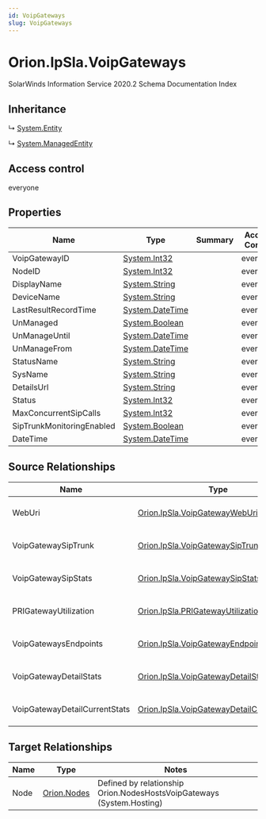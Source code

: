 ```yaml
---
id: VoipGateways
slug: VoipGateways
---
```


# Orion.IpSla.VoipGateways

SolarWinds Information Service 2020.2 Schema Documentation Index

## Inheritance

↳ [System.Entity](./../System/Entity)

↳ [System.ManagedEntity](./../System/ManagedEntity)

## Access control

everyone

## Properties

| Name | Type | Summary | Access Control |
| ------ | ------ | ------ | ------ |
| VoipGatewayID | [System.Int32](https://docs.microsoft.com/en-us/dotnet/api/system.int32) |  | everyone |
| NodeID | [System.Int32](https://docs.microsoft.com/en-us/dotnet/api/system.int32) |  | everyone |
| DisplayName | [System.String](https://docs.microsoft.com/en-us/dotnet/api/system.string) |  | everyone |
| DeviceName | [System.String](https://docs.microsoft.com/en-us/dotnet/api/system.string) |  | everyone |
| LastResultRecordTime | [System.DateTime](https://docs.microsoft.com/en-us/dotnet/api/system.datetime) |  | everyone |
| UnManaged | [System.Boolean](https://docs.microsoft.com/en-us/dotnet/api/system.boolean) |  | everyone |
| UnManageUntil | [System.DateTime](https://docs.microsoft.com/en-us/dotnet/api/system.datetime) |  | everyone |
| UnManageFrom | [System.DateTime](https://docs.microsoft.com/en-us/dotnet/api/system.datetime) |  | everyone |
| StatusName | [System.String](https://docs.microsoft.com/en-us/dotnet/api/system.string) |  | everyone |
| SysName | [System.String](https://docs.microsoft.com/en-us/dotnet/api/system.string) |  | everyone |
| DetailsUrl | [System.String](https://docs.microsoft.com/en-us/dotnet/api/system.string) |  | everyone |
| Status | [System.Int32](https://docs.microsoft.com/en-us/dotnet/api/system.int32) |  | everyone |
| MaxConcurrentSipCalls | [System.Int32](https://docs.microsoft.com/en-us/dotnet/api/system.int32) |  | everyone |
| SipTrunkMonitoringEnabled | [System.Boolean](https://docs.microsoft.com/en-us/dotnet/api/system.boolean) |  | everyone |
| DateTime | [System.DateTime](https://docs.microsoft.com/en-us/dotnet/api/system.datetime) |  | everyone |

## Source Relationships

| Name | Type | Notes |
| ------ | ------ | ------ |
| WebUri | [Orion.IpSla.VoipGatewayWebUri](./../Orion.IpSla/VoipGatewayWebUri) | Defined by relationship Orion.IpSla.VoipGatewayHostsWebUri (System.Hosting) |
| VoipGatewaySipTrunk | [Orion.IpSla.VoipGatewaySipTrunks](./../Orion.IpSla/VoipGatewaySipTrunks) | Defined by relationship Orion.VoipGatewaysHostsVoipGatewaySipTrunks (System.Hosting) |
| VoipGatewaySipStats | [Orion.IpSla.VoipGatewaySipStats](./../Orion.IpSla/VoipGatewaySipStats) | Defined by relationship Orion.IpSla.VoipGatewayHostsSipStats (System.Hosting) |
| PRIGatewayUtilization | [Orion.IpSla.PRIGatewayUtilization](./../Orion.IpSla/PRIGatewayUtilization) | Defined by relationship Orion.Ipsla.VoipGatewaysHostsPRIGatewayUtilization (System.Hosting) |
| VoipGatewaysEndpoints | [Orion.IpSla.VoipGatewayEndpoints](./../Orion.IpSla/VoipGatewayEndpoints) | Defined by relationship Orion.Ipsla.VoipGatewayHostsVoipGatewayEndpoints (System.Hosting) |
| VoipGatewayDetailStats | [Orion.IpSla.VoipGatewayDetailStats](./../Orion.IpSla/VoipGatewayDetailStats) | Defined by relationship Orion.Ipsla.VoipGatewayHostsVoipGatewayDetailStats (System.Hosting) |
| VoipGatewayDetailCurrentStats | [Orion.IpSla.VoipGatewayDetailCurrentStats](./../Orion.IpSla/VoipGatewayDetailCurrentStats) | Defined by relationship Orion.Ipsla.VoipGatewayDetailCurrentStats (System.Hosting) |

## Target Relationships

| Name | Type | Notes |
| ------ | ------ | ------ |
| Node | [Orion.Nodes](./../Orion/Nodes) | Defined by relationship Orion.NodesHostsVoipGateways (System.Hosting) |

